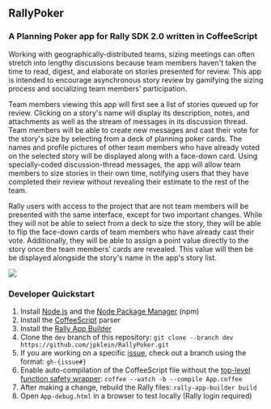 ## RallyPoker
### A Planning Poker app for Rally SDK 2.0 written in CoffeeScript

Working with geographically-distributed teams, sizing meetings can often stretch into lengthy discussions because team members haven't taken the time to read, digest, and elaborate on stories presented for review. This app is intended to encourage asynchronous story review by gamifying the sizing process and socializing team members' participation.

Team members viewing this app will first see a list of stories queued up for review. Clicking on a story's name will display its description, notes, and attachments as well as the stream of messages in its discussion thread. Team members will be able to create new messages and cast their vote for the story's size by selecting from a deck of planning poker cards. The names and profile pictures of other team members who have already voted on the selected story will be displayed along with a face-down card. Using specially-coded discussion-thread messages, the app will allow team members to size stories in their own time, notifying users that they have completed their review without revealing their estimate to the rest of the team.

Rally users with access to the project that are not team members will be presented with the same interface, except for two important changes. While they will not be able to select from a deck to size the story, they will be able to flip the face-down cards of team members who have already cast their vote. Additionally, they will be able to assign a point value directly to the story once the team members' cards are revealed. This value will then be be displayed alongside the story's name in the app's story list.

<img src="https://raw.github.com/jpklein/RallyPoker/wireframes/TeamMember.png">

### Developer Quickstart
1. Install [Node.js](http://nodejs.org/) and the [Node Package Manager](http://npmjs.org/) (npm)
2. Install the [CoffeeScript](http://coffeescript.org/#installation) parser 
3. Install the [Rally App Builder](https://github.com/RallyApps/rally-app-builder)
4. Clone the `dev` branch of this repository: `git clone --branch dev https://github.com/jpklein/RallyPoker.git`
5. If you are working on a specific [issue](https://github.com/jpklein/RallyPoker/issues?state=open), check out a branch using the format: `gh-{issue#}`
6. Enable auto-compilation of the CoffeeScript file without the [top-level function safety wrapper](http://coffeescript.org/#lexical-scope): `coffee --watch -b --compile App.coffee`
7. After making a change, rebuild the Rally files: `rally-app-builder build`
8. Open `App-debug.html` in a browser to test locally (Rally login required)
